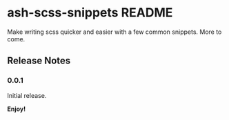 # ash-scss-snippets README

Make writing scss quicker and easier with a few common snippets. More to come.

## Release Notes

### 0.0.1

Initial release.

**Enjoy!**
